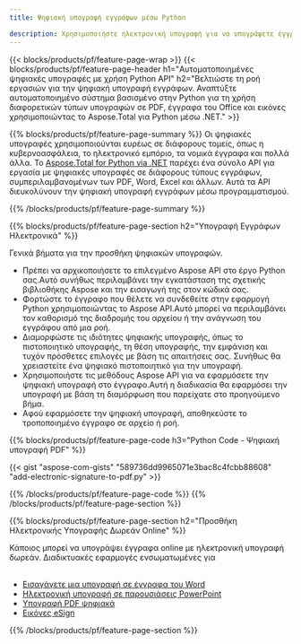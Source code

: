 ```yaml
---
title: Ψηφιακή υπογραφή εγγράφων μέσω Python

description: Χρησιμοποιήστε ηλεκτρονική υπογραφή για να υπογράψετε έγγραφα, όπως Microsoft Word, Excel, PowerPoint, PDF και Εικόνες μέσω της εφαρμογής Python. Εισαγάγετε το eSginature στο διαδίκτυο μέσω της εφαρμογής.
---
```


{{< blocks/products/pf/feature-page-wrap >}}
{{< blocks/products/pf/feature-page-header h1="Αυτοματοποιημένες ψηφιακές υπογραφές με χρήση Python API" h2="Βελτιώστε τη ροή εργασιών για την ψηφιακή υπογραφή εγγράφων. Αναπτύξτε αυτοματοποιημένο σύστημα βασισμένο στην Python για τη χρήση διαφορετικών τύπων υπογραφών σε PDF, έγγραφα του Office και εικόνες χρησιμοποιώντας το Aspose.Total για Python μέσω .NET." >}}

{{% blocks/products/pf/feature-page-summary %}}
Οι ψηφιακές υπογραφές χρησιμοποιούνται ευρέως σε διάφορους τομείς, όπως η κυβερνοασφάλεια, το ηλεκτρονικό εμπόριο, τα νομικά έγγραφα και πολλά άλλα. Το [Aspose.Total for Python via .NET](https://products.aspose.com/total/python-net/) παρέχει ένα σύνολο API για εργασία με ψηφιακές υπογραφές σε διάφορους τύπους εγγράφων, συμπεριλαμβανομένων των PDF, Word, Excel και άλλων. Αυτά τα API διευκολύνουν την ψηφιακή υπογραφή εγγράφων μέσω προγραμματισμού.

{{% /blocks/products/pf/feature-page-summary  %}}

{{% blocks/products/pf/feature-page-section  h2="Υπογραφή Εγγράφων Ηλεκτρονικά" %}}

Γενικά βήματα για την προσθήκη ψηφιακών υπογραφών.  
- Πρέπει να αρχικοποιήσετε το επιλεγμένο Aspose API στο έργο Python σας.Αυτό συνήθως περιλαμβάνει την εγκατάσταση της σχετικής βιβλιοθήκης Aspose και την εισαγωγή της στον κώδικά σας. 
- Φορτώστε το έγγραφο που θέλετε να συνδεθείτε στην εφαρμογή Python χρησιμοποιώντας το Aspose API.Αυτό μπορεί να περιλαμβάνει τον καθορισμό της διαδρομής του αρχείου ή την ανάγνωση του εγγράφου από μια ροή.
- Διαμορφώστε τις ιδιότητες ψηφιακής υπογραφής, όπως το πιστοποιητικό υπογραφής, τη θέση υπογραφής, την εμφάνιση και τυχόν πρόσθετες επιλογές με βάση τις απαιτήσεις σας. Συνήθως θα χρειαστείτε ένα ψηφιακό πιστοποιητικό για την υπογραφή.
- Χρησιμοποιήστε τις μεθόδους Aspose API για να εφαρμόσετε την ψηφιακή υπογραφή στο έγγραφο.Αυτή η διαδικασία θα εφαρμόσει την υπογραφή με βάση τη διαμόρφωση που παρείχατε στο προηγούμενο βήμα.
- Αφού εφαρμόσετε την ψηφιακή υπογραφή, αποθηκεύστε το τροποποιημένο έγγραφο σε αρχείο ή ροή.

{{% blocks/products/pf/feature-page-code h3="Python Code - Ψηφιακή υπογραφή PDF" %}}

{{< gist "aspose-com-gists" "589736dd9965071e3bac8c4fcbb88608" "add-electronic-signature-to-pdf.py" >}}

{{% /blocks/products/pf/feature-page-code  %}}
{{% /blocks/products/pf/feature-page-section %}}

{{% blocks/products/pf/feature-page-section  h2="Προσθήκη Ηλεκτρονικής Υπογραφής Δωρεάν Online" %}}

Κάποιος μπορεί να υπογράψει έγγραφα online με ηλεκτρονική υπογραφή δωρεάν. Διαδικτυακές εφαρμογές ενσωματωμένες για<br /><br />

- [Εισαγάγετε μια υπογραφή σε έγγραφα του Word](https://products.aspose.com/total/python-net/signature/word/)
- [Ηλεκτρονική υπογραφή σε παρουσιάσεις PowerPoint](https://products.aspose.com/total/python-net/signature/powerpoint/)
- [Υπογραφή PDF ψηφιακά](https://products.aspose.com/total/python-net/signature/pdf/)
- [Εικόνες eSign](https://products.aspose.com/total/python-net/signature/image/)

{{% /blocks/products/pf/feature-page-section %}}